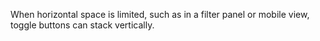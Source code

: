 When horizontal space is limited, such as in a filter panel or mobile view, toggle buttons can stack vertically.
